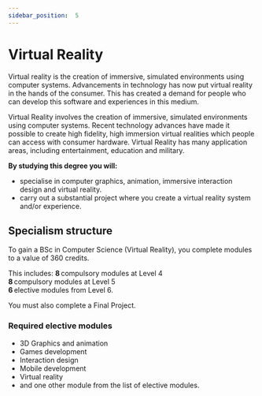 ```yaml
---
sidebar_position:  5
---
```


# Virtual Reality

Virtual reality is the creation of immersive, simulated environments using computer systems. Advancements in technology has now put virtual reality in the hands of the consumer. This has created a demand for people who can develop this software and experiences in this medium.

Virtual Reality involves the creation of immersive, simulated environments using computer systems. Recent technology advances have made it possible to create high fidelity, high immersion virtual realities which people can access with consumer hardware. Virtual Reality has many application areas, including entertainment, education and military.

**By studying this degree you will:**

- specialise in computer graphics, animation, immersive interaction design and virtual reality.
- carry out a substantial project where you create a virtual reality system and/or experience.

## Specialism structure

To gain a BSc in Computer Science (Virtual Reality), you complete modules to a value of 360 credits.

This includes:
**8** compulsory modules at Level 4  
**8** compulsory modules at Level 5  
**6** elective modules from Level 6.

You must also complete a Final Project.

### Required elective modules

- 3D Graphics and animation
- Games development
- Interaction design
- Mobile development
- Virtual reality
- and one other module from the list of elective modules.
